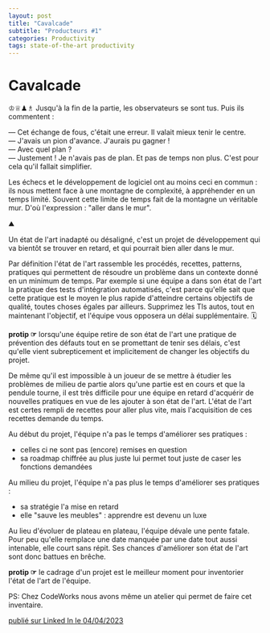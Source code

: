 ```yaml
---
layout: post
title: "Cavalcade"
subtitle: "Producteurs #1"
categories: Productivity
tags: state-of-the-art productivity
---
```

# Cavalcade

♔♕♟♗ Jusqu'à la fin de la partie, les observateurs se sont tus. Puis ils commentent :
<!--more-->

— Cet échange de fous, c'était une erreur. Il valait mieux tenir le centre.\
— J'avais un pion d'avance. J'aurais pu gagner !\
— Avec quel plan ?\
— Justement ! Je n'avais pas de plan. Et pas de temps non plus. C'est pour cela qu'il fallait simplifier.

Les échecs et le développement de logiciel ont au moins ceci en commun : ils nous mettent face à une montagne de complexité, à appréhender en un temps limité. Souvent cette limite de temps fait de la montagne un véritable mur. D'où l'expression : "aller dans le mur". 

⛰

Un état de l'art inadapté ou désaligné, c'est un projet de développement qui va bientôt se trouver en retard, et qui pourrait bien aller dans le mur.

Par définition l'état de l'art rassemble les procédés, recettes, patterns, pratiques qui permettent de résoudre un problème dans un contexte donné en un minimum de temps. Par exemple si une équipe a dans son état de l'art la pratique des tests d'intégration automatisés, c'est parce qu'elle sait que cette pratique est le moyen le plus rapide d'atteindre certains objectifs de qualité, toutes choses égales par ailleurs. Supprimez les TIs autos, tout en maintenant l'objectif, et l'équipe vous opposera un délai supplémentaire. 🗓

**protip ☞**  lorsqu'une équipe retire de son état de l'art une pratique de prévention des défauts tout en se promettant de tenir ses délais, c'est qu'elle vient subrepticement et implicitement de changer les objectifs du projet.

De même qu'il est impossible à un joueur de se mettre à étudier les problèmes de milieu de partie alors qu'une partie est en cours et que la pendule tourne, il est très difficile pour une équipe en retard d'acquérir de nouvelles pratiques en vue de les ajouter à son état de l'art. L'état de l'art est certes rempli de recettes pour aller plus vite, mais l'acquisition de ces recettes demande du temps.

Au début du projet, l'équipe n'a pas le temps d'améliorer ses pratiques :
- celles ci ne sont pas (encore) remises en question
- sa roadmap chiffrée au plus juste lui permet tout juste de caser les fonctions demandées

Au milieu du projet, l'équipe n'a pas plus le temps d'améliorer ses pratiques :
- sa stratégie l'a mise en retard
- elle "sauve les meubles" : apprendre est devenu un luxe

Au lieu d'évoluer de plateau en plateau, l'équipe dévale une pente fatale. Pour peu qu'elle remplace une date manquée par une date tout aussi intenable, elle court sans répit. Ses chances d'améliorer son état de l'art sont donc battues en brêche.

**protip ☞** le cadrage d'un projet est le meilleur moment pour inventorier l'état de l'art de l'équipe.

PS: Chez CodeWorks nous avons même un atelier qui permet de faire cet inventaire.

[publié sur Linked In le 04/04/2023](https://www.linkedin.com/posts/christophe-thibaut-35b4657_etatdelart-qualite-activity-7048871303528779777-IwhY?utm_source=share&utm_medium=member_desktop)
